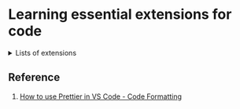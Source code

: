 # Learning essential extensions for code

<details>
<summary>Lists of extensions</summary>

- Prettier
</details>

## Reference

1. [How to use Prettier in VS Code - Code Formatting](https://youtu.be/__eiQumLOEo)
